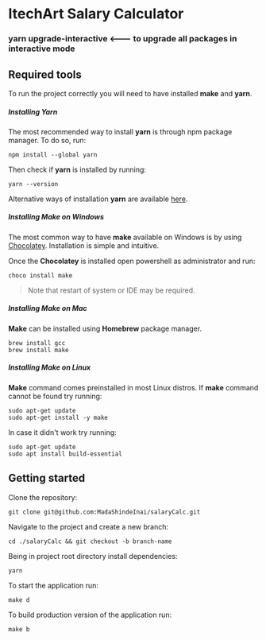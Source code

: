 # ItechArt Salary Calculator
### yarn upgrade-interactive <--- to upgrade all packages in interactive mode

## Required tools

To run the project correctly you will need to have installed **make** and **yarn**.

##### Installing Yarn

The most recommended way to install **yarn** is through npm package manager. To do so, run:

```
npm install --global yarn
```

Then check if **yarn** is installed by running:

```
yarn --version
```

Alternative ways of installation **yarn** are available [here](https://classic.yarnpkg.com/lang/en/docs/install/).

##### Installing Make on Windows

The most common way to have **make** available on Windows is by using [Chocolatey](https://chocolatey.org/install). Installation is simple and intuitive.

Once the **Chocolatey** is installed open powershell as administrator and run:

```
choco install make
```

> Note that restart of system or IDE may be required.

##### Installing Make on Mac

**Make** can be installed using **Homebrew** package manager.

```
brew install gcc
brew install make
```

##### Installing Make on Linux

**Make** command comes preinstalled in most Linux distros. If **make** command cannot be found try running:

```
sudo apt-get update
sudo apt-get install -y make
```

In case it didn't work try running:

```
sudo apt-get update
sudo apt install build-essential
```

## Getting started

Clone the repository:

```
git clone git@github.com:MadaShindeInai/salaryCalc.git
```

Navigate to the project and create a new branch:

```
cd ./salaryCalc && git checkout -b branch-name
```

Being in project root directory install dependencies:

```
yarn
```

To start the application run:

```
make d
```

To build production version of the application run:

```
make b
```
